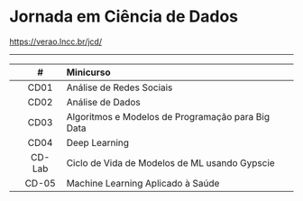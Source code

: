 # Jornada em Ciência de Dados

https://verao.lncc.br/jcd/

---

|  | # | Minicurso |
|:---:|:---:|:---|
|  | CD01 | Análise de Redes Sociais |
|  | CD02 | Análise de Dados |
|  | CD03 | Algoritmos e Modelos de Programação para Big Data |
|  | CD04 | Deep Learning |
|  | CD-Lab | Ciclo de Vida de Modelos de ML usando Gypscie |
|  | CD-05 | Machine Learning Aplicado à Saúde |